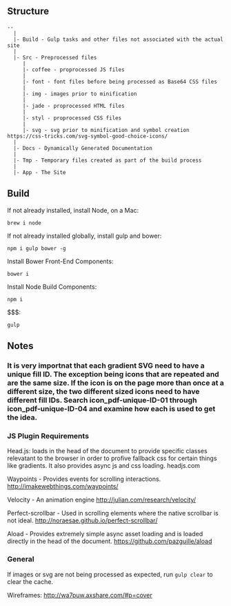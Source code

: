## Structure
```
--
  |
  |- Build - Gulp tasks and other files not associated with the actual site
  |
  |- Src - Preprocessed files
     |
     |- coffee - proprocessed JS files
     |
     |- font - font files before being processed as Base64 CSS files
     |
     |- img - images prior to minification
     |
     |- jade - proprocessed HTML files
     |
     |- styl - proprocessed CSS files
     |
     |- svg - svg prior to minification and symbol creation https://css-tricks.com/svg-symbol-good-choice-icons/
  |
  |- Docs - Dynamically Generated Documentation
  |
  |- Tmp - Temporary files created as part of the build process
  |
  |- App - The Site
```

## Build
If not already installed, install Node, on a Mac:

`brew i node`

If not already installed globally, install gulp and bower:

`npm i gulp bower -g`

Install Bower Front-End Components:

`bower i`

Install Node Build Components:

`npm i`

$$$:

`gulp`


## Notes

### It is very importnat that each gradient SVG need to have a unique fill ID. The exception being icons that are repeated and are the same size. If the icon is on the page more than once at a different size, the two different sized icons need to have different fill IDs. Search icon_pdf-unique-ID-01 through icon_pdf-unique-ID-04 and examine how each is used to get the idea.


### JS Plugin Requirements
Head.js: loads in the head of the document to provide specific classes relevatant to the browser in order to profive fallback css for certain things like gradients. It also provides async js and css loading. headjs.com

Waypoints - Provides events for scrolling interactions. http://imakewebthings.com/waypoints/

Velocity - An animation engine http://julian.com/research/velocity/

Perfect-scrollbar - Used in scrolling elements where the native scrollbar is not ideal. http://noraesae.github.io/perfect-scrollbar/

Aload - Provides extremely simple async asset loading and is loaded directly in the head of the document. https://github.com/pazguille/aload


### General

If images or svg are not being processed as expected, run `gulp clear` to clear the cache.

Wireframes: http://wa7puw.axshare.com/#p=cover

